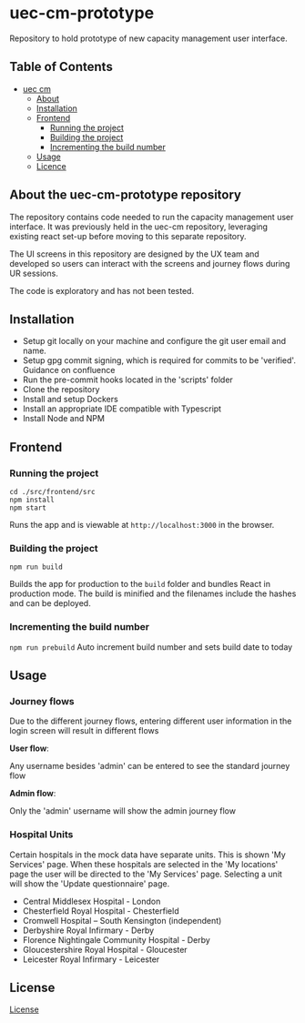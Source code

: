 # uec-cm-prototype

Repository to hold prototype of new capacity management user interface.

## Table of Contents

- [uec cm](#uec-cm-prototype)
  - [About](#about-the-uec-cm-prototype-repository)
  - [Installation](#installation)
  - [Frontend](#frontend)
    - [Running the project](#running-the-project)
    - [Building the project](#building-the-project)
    - [Incrementing the build number](#incrementing-the-build-number)
  - [Usage](#usage)
  - [Licence](#license)

## About the uec-cm-prototype repository

The repository contains code needed to run the capacity management user interface. It was previously held in the uec-cm repository, leveraging existing react set-up before moving to this separate repository.

The UI screens in this repository are designed by the UX team and developed so users can interact with the screens and journey flows during UR sessions.

The code is exploratory and has not been tested.

## Installation

- Setup git locally on your machine and configure the git user email and name.
- Setup gpg commit signing, which is required for commits to be 'verified'. Guidance on confluence
- Run the pre-commit hooks located in the 'scripts' folder
- Clone the repository
- Install and setup Dockers
- Install an appropriate IDE compatible with Typescript
- Install Node and NPM

## Frontend

### Running the project

```shell
cd ./src/frontend/src
npm install
npm start
```

Runs the app and is viewable at `http://localhost:3000` in the browser.

### Building the project

`npm run build`

Builds the app for production to the `build` folder and bundles React in production mode.
The build is minified and the filenames include the hashes and can be deployed.

### Incrementing the build number

`npm run prebuild`
Auto increment build number and sets build date to today

## Usage

### Journey flows

Due to the different journey flows, entering different user information in the login screen will result in different flows

**User flow**:

Any username besides 'admin' can be entered to see the standard journey flow

**Admin flow**:

Only the 'admin' username will show the admin journey flow

### Hospital Units

Certain hospitals in the mock data have separate units. This is shown 'My Services' page. When these hospitals are selected in the 'My locations' page the user will be directed to the 'My Services' page. Selecting a unit will show the 'Update questionnaire' page.

- Central Middlesex Hospital - London
- Chesterfield Royal Hospital - Chesterfield
- Cromwell Hospital – South Kensington (independent)
- Derbyshire Royal Infirmary - Derby
- Florence Nightingale Community Hospital - Derby
- Gloucestershire Royal Hospital - Gloucester
- Leicester Royal Infirmary - Leicester

## License

[License](LICENSE)
